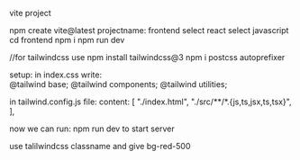 vite project


npm create vite@latest
projectname: frontend
select react
select javascript
cd frontend
npm i
npm run dev



//for tailwindcss use
npm install tailwindcss@3
npm i postcss autoprefixer

setup:
in index.css write:   
@tailwind base;
@tailwind components;
@tailwind utilities;


in tailwind.config.js file:
content: [
    "./index.html",
    "./src/**/*.{js,ts,jsx,ts,tsx}",
  ],

  now we can run: npm run dev to start server


  use talilwindcss classname and give bg-red-500